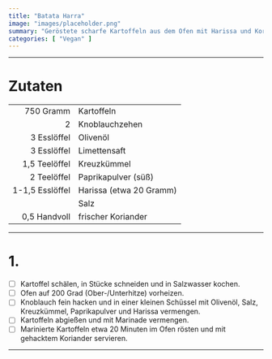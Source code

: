 ```yaml
---
title: "Batata Harra"
image: "images/placeholder.png"
summary: "Geröstete scharfe Kartoffeln aus dem Ofen mit Harissa und Koriander"
categories: [ "Vegan" ]
---
```


---

# Zutaten

|                 |                         |
|----------------:|:------------------------|
|       750 Gramm | Kartoffeln              |
|               2 | Knoblauchzehen          |
|     3 Esslöffel | Olivenöl                |
|     3 Esslöffel | Limettensaft            |
|   1,5 Teelöffel | Kreuzkümmel             |
|     2 Teelöffel | Paprikapulver (süß)     |
| 1-1,5 Esslöffel | Harissa (etwa 20 Gramm) |
|                 | Salz                    |
|    0,5 Handvoll | frischer Koriander      |

---

# 1.

- [ ] Kartoffel schälen, in Stücke schneiden und in Salzwasser kochen.
- [ ] Ofen auf 200 Grad (Ober-/Unterhitze) vorheizen.
- [ ] Knoblauch fein hacken und in einer kleinen Schüssel mit Olivenöl, Salz, Kreuzkümmel, Paprikapulver und Harissa
  vermengen.
- [ ] Kartoffeln abgießen und mit Marinade vermengen.
- [ ] Marinierte Kartoffeln etwa 20 Minuten im Ofen rösten und mit gehacktem Koriander servieren.

---
